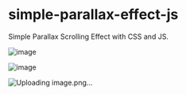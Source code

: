 # simple-parallax-effect-js
Simple Parallax Scrolling Effect with CSS and JS.

![image](https://user-images.githubusercontent.com/42185328/116666273-6ee1fe80-a9a3-11eb-9cce-07521bcd5bc9.png)

![image](https://user-images.githubusercontent.com/42185328/116666309-786b6680-a9a3-11eb-8417-689a33e7cc7c.png)

![Uploading image.png…]()

